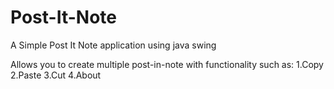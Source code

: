 # Post-It-Note
A Simple Post It Note application using java swing

Allows you to create multiple post-in-note
with functionality such as:
1.Copy
2.Paste
3.Cut
4.About
